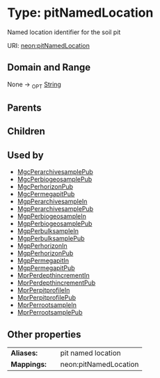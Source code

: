 
# Type: pitNamedLocation


Named location identifier for the soil pit

URI: [neon:pitNamedLocation](https://data.neonscience.org/pitNamedLocation)


## Domain and Range

None ->  <sub>OPT</sub> [String](types/String.md)

## Parents


## Children


## Used by

 * [MgcPerarchivesamplePub](MgcPerarchivesamplePub.md)
 * [MgcPerbiogeosamplePub](MgcPerbiogeosamplePub.md)
 * [MgcPerhorizonPub](MgcPerhorizonPub.md)
 * [MgcPermegapitPub](MgcPermegapitPub.md)
 * [MgpPerarchivesampleIn](MgpPerarchivesampleIn.md)
 * [MgpPerarchivesamplePub](MgpPerarchivesamplePub.md)
 * [MgpPerbiogeosampleIn](MgpPerbiogeosampleIn.md)
 * [MgpPerbiogeosamplePub](MgpPerbiogeosamplePub.md)
 * [MgpPerbulksampleIn](MgpPerbulksampleIn.md)
 * [MgpPerbulksamplePub](MgpPerbulksamplePub.md)
 * [MgpPerhorizonIn](MgpPerhorizonIn.md)
 * [MgpPerhorizonPub](MgpPerhorizonPub.md)
 * [MgpPermegapitIn](MgpPermegapitIn.md)
 * [MgpPermegapitPub](MgpPermegapitPub.md)
 * [MprPerdepthincrementIn](MprPerdepthincrementIn.md)
 * [MprPerdepthincrementPub](MprPerdepthincrementPub.md)
 * [MprPerpitprofileIn](MprPerpitprofileIn.md)
 * [MprPerpitprofilePub](MprPerpitprofilePub.md)
 * [MprPerrootsampleIn](MprPerrootsampleIn.md)
 * [MprPerrootsamplePub](MprPerrootsamplePub.md)

## Other properties

|  |  |  |
| --- | --- | --- |
| **Aliases:** | | pit named location |
| **Mappings:** | | neon:pitNamedLocation |

